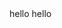 <div style="display:inline" style="color:red">
hello
</div>
<div style="display:inline">
hello
</div>